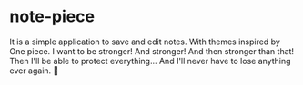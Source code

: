 # note-piece 
It is a simple application to save and edit notes. With themes inspired by One piece.
I want to be stronger! And stronger! And then stronger than that! Then I'll be able to protect everything... And I'll never have to lose anything ever again. 💪
